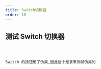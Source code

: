 ```yaml
---
title: Switch切换器
order: 10
---
```


## 测试 Switch 切换器

<code src="./demos/Switch.tsx" />

Switch 的按钮用了伪类,因此这个是拿来测试伪类的
